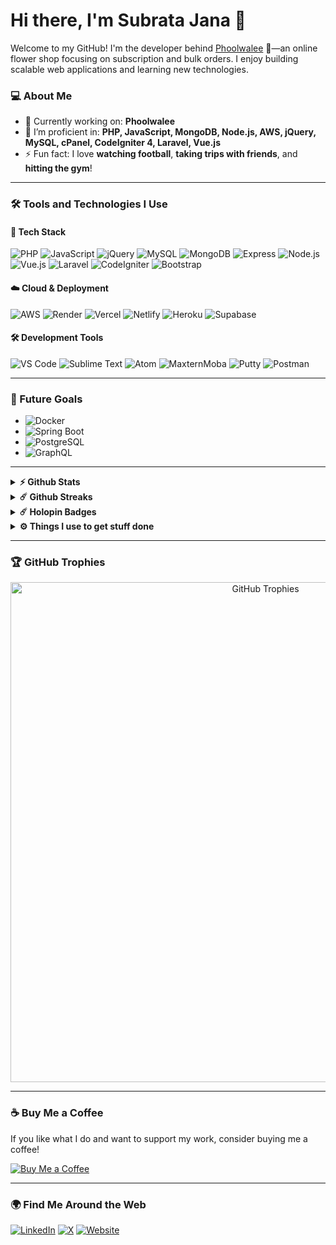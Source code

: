 # Hi there, I'm Subrata Jana 👋

Welcome to my GitHub! I'm the developer behind [Phoolwalee](#) 🌸—an online flower shop focusing on subscription and bulk orders. I enjoy building scalable web applications and learning new technologies.

### 💻 About Me
- 🔭 Currently working on: **Phoolwalee**
- 🌱 I’m proficient in: **PHP, JavaScript, MongoDB, Node.js, AWS, jQuery, MySQL, cPanel, CodeIgniter 4, Laravel, Vue.js**
- ⚡ Fun fact: I love **watching football**, **taking trips with friends**, and **hitting the gym**!

---

### 🛠️ Tools and Technologies I Use

#### 🔧 Tech Stack
![PHP](https://img.shields.io/badge/-PHP-777BB4?style=flat&logo=php&logoColor=white)
![JavaScript](https://img.shields.io/badge/-JavaScript-F7DF1E?style=flat&logo=javascript&logoColor=black)
![jQuery](https://img.shields.io/badge/-jQuery-0769AD?style=flat&logo=jquery&logoColor=white)
![MySQL](https://img.shields.io/badge/-MySQL-4479A1?style=flat&logo=mysql&logoColor=white)
![MongoDB](https://img.shields.io/badge/-MongoDB-47A248?style=flat&logo=mongodb&logoColor=white)
![Express](https://img.shields.io/badge/-Express-000000?style=flat&logo=express&logoColor=white)
![Node.js](https://img.shields.io/badge/-Node.js-339933?style=flat&logo=node.js&logoColor=white)
![Vue.js](https://img.shields.io/badge/-Vue.js-4FC08D?style=flat&logo=vue.js&logoColor=white)
![Laravel](https://img.shields.io/badge/-Laravel-FF2D20?style=flat&logo=laravel&logoColor=white)
![CodeIgniter](https://img.shields.io/badge/-CodeIgniter-EF4223?style=flat&logo=codeigniter&logoColor=white)
![Bootstrap](https://img.shields.io/badge/-Bootstrap-7952B3?style=flat&logo=bootstrap&logoColor=white)

#### ☁️ Cloud & Deployment
![AWS](https://img.shields.io/badge/-AWS-232F3E?style=flat&logo=amazon-aws&logoColor=white)
![Render](https://img.shields.io/badge/-Render-46E3B7?style=flat&logo=render&logoColor=white)
![Vercel](https://img.shields.io/badge/-Vercel-000000?style=flat&logo=vercel&logoColor=white)
![Netlify](https://img.shields.io/badge/-Netlify-00C7B7?style=flat&logo=netlify&logoColor=white)
![Heroku](https://img.shields.io/badge/-Heroku-430098?style=flat&logo=heroku&logoColor=white)
![Supabase](https://img.shields.io/badge/-Supabase-3ECF8E?style=flat&logo=supabase&logoColor=white)

#### 🛠️ Development Tools
![VS Code](https://img.shields.io/badge/-VS%20Code-007ACC?style=flat&logo=visual-studio-code&logoColor=white)
![Sublime Text](https://img.shields.io/badge/-Sublime%20Text-FF9800?style=flat&logo=sublime-text&logoColor=white)
![Atom](https://img.shields.io/badge/-Atom-66595C?style=flat&logo=atom&logoColor=white)
![MaxternMoba](https://img.shields.io/badge/-MobaXterm-FFA500?style=flat&logo=mobaxterm&logoColor=black)
![Putty](https://img.shields.io/badge/-Putty-FFFFFF?style=flat&logo=putty&logoColor=black)
![Postman](https://img.shields.io/badge/-Postman-FF6C37?style=flat&logo=postman&logoColor=white)

---

### 🎯 Future Goals
- ![Docker](https://img.shields.io/badge/-Docker-2496ED?style=flat&logo=docker&logoColor=white)
- ![Spring Boot](https://img.shields.io/badge/-Spring%20Boot-6DB33F?style=flat&logo=spring-boot&logoColor=white)
- ![PostgreSQL](https://img.shields.io/badge/-PostgreSQL-4169E1?style=flat&logo=postgresql&logoColor=white)
- ![GraphQL](https://img.shields.io/badge/-GraphQL-E10098?style=flat&logo=graphql&logoColor=white)

---

<details>
  <summary><b>⚡ Github Stats</b></summary>

  <br />
  <img height="180em" src="https://github-readme-stats.vercel.app/api?username=SpectraX07&show_icons=true&hide_border=true&&count_private=true&include_all_commits=true&theme=radical" />
  <img height="180em" src="https://github-readme-stats.vercel.app/api/top-langs/?username=SpectraX07&exclude_repo=KNN-Image-Classification&show_icons=true&hide_border=true&layout=compact&langs_count=8&theme=radical"/>
</details>

<details>
  <summary><b>☄️ Github Streaks</b></summary>

  <br />
  <img height="180em" src="https://github-readme-streak-stats.herokuapp.com/?user=SpectraX07&hide_border=true&theme=radical" width="800px" />
</details>

<details>
  <summary><b>☄️ Holopin Badges</b></summary>

  <br />
  <img height="180em" src="https://holopin.me/spectrax07" width="800px" alt="Holopin Badges"/>
</details>

<details>
  <br />
  <summary><b>⚙️ Things I use to get stuff done</b></summary>
  	<ul>
  	    <li><b>OS:</b> MacOS 13 Ventura</li>
	    <li><b>Laptop: </b> Macbook Air M1</li>
  	    <li><b>Browser: </b> Chrome & Safari</li>
	    <li><b>Terminal: </b> ZSH: Oh My Zsh (PowerLevel10k)</li>
	    <li><b>Code Editor:</b> VSCode - The best editor out there</li>
 	    <li><b>Other Tools:</b> Postman, Notion, Bitwarden, Raindrop</li>
	    <li><b>To Stay Updated:</b> Twitter, Product Hunt, and Hacker News</li>
	</ul>
</details>

---

### 🏆 GitHub Trophies

<p align="center">
  <img src="https://github-profile-trophy.vercel.app/?username=SpectraX07&theme=radical&no-frame=true&margin-w=15" alt="GitHub Trophies" width="800px">
</p>

---

### ☕ Buy Me a Coffee

If you like what I do and want to support my work, consider buying me a coffee!

<a href="https://buymeacoffee.com/strawhatluffy07" target="_blank">
    <img src="https://img.shields.io/badge/Buy%20Me%20a%20Coffee-F7DF1E?style=flat&logo=buy-me-a-coffee&logoColor=black" alt="Buy Me a Coffee">
</a>

---

### 🌍 Find Me Around the Web
[![LinkedIn](https://img.shields.io/badge/-LinkedIn-0077B5?style=flat&logo=linkedin&logoColor=white)](https://www.linkedin.com/in/subrata-jana-854a8422b/)
[![X](https://img.shields.io/badge/-X-1DA1F2?style=flat&logo=X&logoColor=white)](https://x.com/WebWandere65774)
[![Website](https://img.shields.io/badge/-Website-000000?style=flat&logo=Google-chrome&logoColor=white)](www.google.com)


